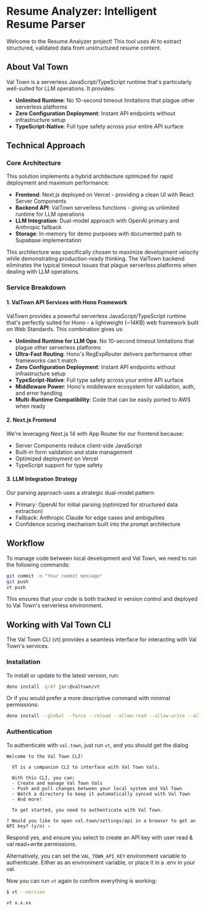 # Resume Analyzer: Intelligent Resume Parser

Welcome to the Resume Analyzer project! This tool uses AI to extract structured,
validated data from unstructured resume content.

## About Val Town

Val Town is a serverless JavaScript/TypeScript runtime that's particularly
well-suited for LLM operations. It provides:

- **Unlimited Runtime**: No 10-second timeout limitations that plague other
  serverless platforms
- **Zero Configuration Deployment**: Instant API endpoints without
  infrastructure setup
- **TypeScript-Native**: Full type safety across your entire API surface

## Technical Approach

### Core Architecture

This solution implements a hybrid architecture optimized for rapid deployment
and maximum performance:

- **Frontend**: Next.js deployed on Vercel - providing a clean UI with React
  Server Components
- **Backend API**: ValTown serverless functions - giving us unlimited runtime
  for LLM operations
- **LLM Integration**: Dual-model approach with OpenAI primary and Anthropic
  fallback
- **Storage**: In-memory for demo purposes with documented path to Supabase
  implementation

This architecture was specifically chosen to maximize development velocity while
demonstrating production-ready thinking. The ValTown backend eliminates the
typical timeout issues that plague serverless platforms when dealing with LLM
operations.

### Service Breakdown

#### 1. ValTown API Services with Hono Framework

ValTown provides a powerful serverless JavaScript/TypeScript runtime that's
perfectly suited for Hono - a lightweight (~14KB) web framework built on Web
Standards. This combination gives us:

- **Unlimited Runtime for LLM Ops**: No 10-second timeout limitations that
  plague other serverless platforms
- **Ultra-Fast Routing**: Hono's RegExpRouter delivers performance other
  frameworks can't match
- **Zero Configuration Deployment**: Instant API endpoints without
  infrastructure setup
- **TypeScript-Native**: Full type safety across your entire API surface
- **Middleware Power**: Hono's middleware ecosystem for validation, auth, and
  error handling
- **Multi-Runtime Compatibility**: Code that can be easily ported to AWS when
  ready

#### 2. Next.js Frontend

We're leveraging Next.js 14 with App Router for our frontend because:

- Server Components reduce client-side JavaScript
- Built-in form validation and state management
- Optimized deployment on Vercel
- TypeScript support for type safety

#### 3. LLM Integration Strategy

Our parsing approach uses a strategic dual-model pattern:

- Primary: OpenAI for initial parsing (optimized for structured data extraction)
- Fallback: Anthropic Claude for edge cases and ambiguities
- Confidence scoring mechanism built into the prompt architecture

## Workflow

To manage code between local development and Val Town, we need to run the
following commands:

```bash
git commit -m "Your commit message"
git push
vt push
```

This ensures that your code is both tracked in version control and deployed to
Val Town's serverless environment.

## Working with Val Town CLI

The Val Town CLI (vt) provides a seamless interface for interacting with Val
Town's services.

### Installation

To install or update to the latest version, run:

```bash
deno install -grAf jsr:@valtown/vt
```

Or if you would prefer a more descriptive command with minimal permissions:

```bash
deno install --global --force --reload --allow-read --allow-write --allow-env --allow-net jsr:@valtown/vt
```

### Authentication

To authenticate with `val.town`, just run `vt`, and you should get the dialog

```
Welcome to the Val Town CLI!

  VT is a companion CLI to interface with Val Town Vals.

  With this CLI, you can:
  - Create and manage Val Town Vals
  - Push and pull changes between your local system and Val Town
  - Watch a directory to keep it automatically synced with Val Town
  - And more!

  To get started, you need to authenticate with Val Town.

? Would you like to open val.town/settings/api in a browser to get an API key? (y/n) ›
```

Respond yes, and ensure you select to create an API key with user read & val
read+write permissions.

Alternatively, you can set the `VAL_TOWN_API_KEY` environment variable to
authenticate. Either as an environment variable, or place it in a .env in your
val.

Now you can run `vt` again to confirm everything is working:

```bash
$ vt --version

vt x.x.xx
```

